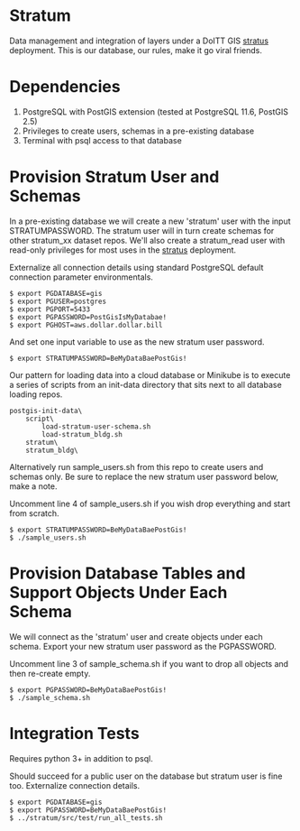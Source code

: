 # Stratum

Data management and integration of layers under a DoITT GIS
[stratus](https://github.com/planetlabs/stratus) deployment.  This is our 
database, our rules, make it go viral friends.

# Dependencies

1. PostgreSQL with PostGIS extension (tested at PostgreSQL 11.6, PostGIS 2.5)
2. Privileges to create users, schemas in a pre-existing database
3. Terminal with psql access to that database 

# Provision Stratum User and Schemas

In a pre-existing database we will create a new 'stratum' user with the input 
STRATUMPASSWORD. The stratum user will in turn create schemas for other 
stratum_xx dataset repos. We'll also create a stratum_read user with read-only
privileges for most uses in the [stratus](https://github.com/planetlabs/stratus) deployment.

Externalize all connection details using standard PostgreSQL default connection 
parameter environmentals.

```shell
$ export PGDATABASE=gis
$ export PGUSER=postgres
$ export PGPORT=5433
$ export PGPASSWORD=PostGisIsMyDatabae!
$ export PGHOST=aws.dollar.dollar.bill
```

And set one input variable to use as the new stratum user password.

```shell
$ export STRATUMPASSWORD=BeMyDataBaePostGis!
```

Our pattern for loading data into a cloud database or Minikube is to execute a 
series of scripts from an init-data directory that sits next to all database 
loading repos.

    postgis-init-data\
        script\
            load-stratum-user-schema.sh
            load-stratum_bldg.sh
        stratum\
        stratum_bldg\

Alternatively run sample_users.sh from this repo to create users and schemas 
only. Be sure to replace the new stratum user password below, make a note.

Uncomment line 4 of sample_users.sh if you wish drop everything and start from 
scratch.

```shell
$ export STRATUMPASSWORD=BeMyDataBaePostGis!
$ ./sample_users.sh 
```

# Provision Database Tables and Support Objects Under Each Schema

We will connect as the 'stratum' user and create objects under each schema. 
Export your new stratum user password as the PGPASSWORD.

Uncomment line 3 of sample_schema.sh if you want to drop all objects and 
then re-create empty.

```shell
$ export PGPASSWORD=BeMyDataBaePostGis!
$ ./sample_schema.sh
```

# Integration Tests

Requires python 3+ in addition to psql.

Should succeed for a public user on the database but stratum user is fine too. 
Externalize connection details.

```shell
$ export PGDATABASE=gis
$ export PGPASSWORD=BeMyDataBaePostGis!
$ ../stratum/src/test/run_all_tests.sh
```